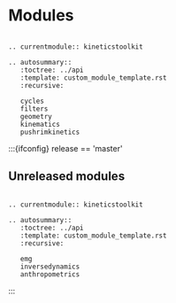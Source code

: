 # Modules

```{eval-rst}

.. currentmodule:: kineticstoolkit

.. autosummary::
   :toctree: ../api
   :template: custom_module_template.rst
   :recursive:

   cycles
   filters
   geometry
   kinematics
   pushrimkinetics

```

:::{ifconfig} release == 'master'
## Unreleased modules
```{eval-rst}

.. currentmodule:: kineticstoolkit

.. autosummary::
   :toctree: ../api
   :template: custom_module_template.rst
   :recursive:

   emg
   inversedynamics
   anthropometrics

```
:::
